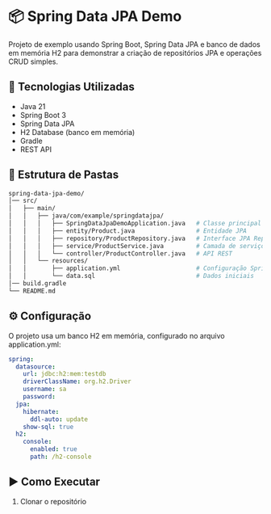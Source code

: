 # 📦 Spring Data JPA Demo

Projeto de exemplo usando Spring Boot, Spring Data JPA e banco de dados em memória H2 para demonstrar a criação de repositórios JPA e operações CRUD simples.

## 🚀 Tecnologias Utilizadas

- Java 21
- Spring Boot 3
- Spring Data JPA
- H2 Database (banco em memória)
- Gradle
- REST API

## 📂 Estrutura de Pastas

```bash
spring-data-jpa-demo/
│── src/
│   ├── main/
│   │   ├── java/com/example/springdatajpa/
│   │   │   ├── SpringDataJpaDemoApplication.java   # Classe principal
│   │   │   ├── entity/Product.java                 # Entidade JPA
│   │   │   ├── repository/ProductRepository.java   # Interface JPA Repository
│   │   │   ├── service/ProductService.java         # Camada de serviço
│   │   │   └── controller/ProductController.java   # API REST
│   │   └── resources/
│   │       ├── application.yml                     # Configuração Spring Boot
│   │       └── data.sql                            # Dados iniciais
│── build.gradle
└── README.md
```

## ⚙️ Configuração

O projeto usa um banco H2 em memória, configurado no arquivo application.yml:

```yaml
spring:
  datasource:
    url: jdbc:h2:mem:testdb
    driverClassName: org.h2.Driver
    username: sa
    password:
  jpa:
    hibernate:
      ddl-auto: update
    show-sql: true
  h2:
    console:
      enabled: true
      path: /h2-console
```

## ▶️ Como Executar

1. Clonar o repositório




